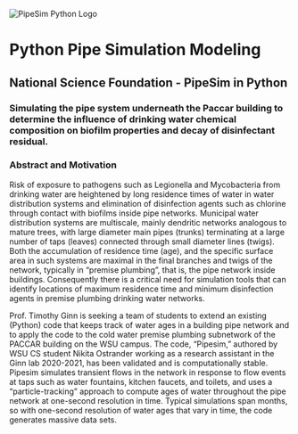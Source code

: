 ![PipeSim Python Logo](https://github.com/WSUCptSCapstone-Fall2022Spring2023/nsf-pipesimpython/blob/main/Resources/testlogo5.png)

# Python Pipe Simulation Modeling

## National Science Foundation - PipeSim in Python

###  Simulating the pipe system underneath the Paccar building to determine the influence of drinking water chemical composition on biofilm properties and decay of disinfectant residual.

### Abstract and Motivation
Risk of exposure to pathogens such as Legionella and Mycobacteria from drinking water are heightened by long residence times of water in water distribution systems and elimination of disinfection agents such as chlorine through contact with biofilms inside pipe networks.   Municipal water distribution systems are multiscale, mainly dendritic networks analogous to mature trees, with large diameter main pipes (trunks) terminating at a large number of taps (leaves) connected through small diameter lines (twigs).  Both the accumulation of residence time (age), and the specific surface area in such systems are maximal in the final branches and twigs of the network, typically in “premise plumbing”, that is, the pipe network inside buildings.  Consequently there is a critical need for simulation tools that can identify locations of maximum residence time and minimum disinfection agents in premise plumbing drinking water networks.

Prof. Timothy Ginn is seeking a team of students to extend an existing (Python) code that keeps track of water ages in a building pipe network and to apply the code to the cold water premise plumbing subnetwork of the PACCAR building on the WSU campus.  The code, “Pipesim,” authored by WSU CS student Nikita Ostrander working as a research assistant in the Ginn lab 2020-2021, has been validated and is computationally stable.  Pipesim simulates transient flows in the network in response to flow events at taps such as water fountains, kitchen faucets, and toilets, and uses a “particle-tracking” approach to compute ages of water throughout the pipe network at one-second resolution in time.  Typical simulations span months, so with one-second resolution of water ages that vary in time, the code generates massive data sets.  
